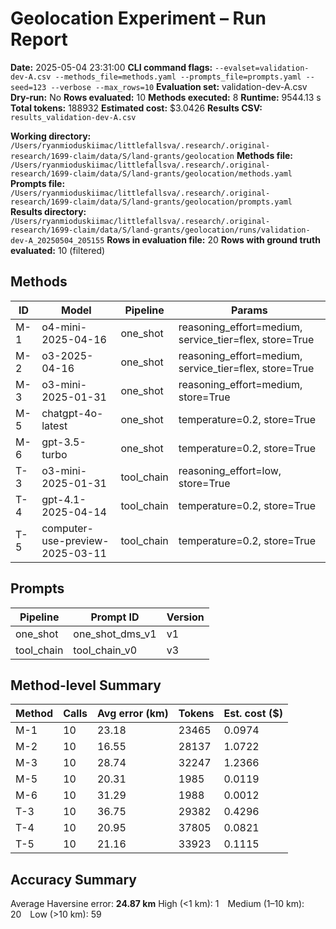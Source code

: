 # Geolocation Experiment – Run Report

**Date:** 2025-05-04 23:31:00
**CLI command flags:** `--evalset=validation-dev-A.csv --methods_file=methods.yaml --prompts_file=prompts.yaml --seed=123 --verbose --max_rows=10`
**Evaluation set:** validation-dev-A.csv
**Dry-run:** No
**Rows evaluated:** 10
**Methods executed:** 8
**Runtime:** 9544.13 s
**Total tokens:** 188932
**Estimated cost:** $3.0426
**Results CSV:** `results_validation-dev-A.csv`

**Working directory:** `/Users/ryanmioduskiimac/littlefallsva/.research/.original-research/1699-claim/data/S/land-grants/geolocation`
**Methods file:** `/Users/ryanmioduskiimac/littlefallsva/.research/.original-research/1699-claim/data/S/land-grants/geolocation/methods.yaml`
**Prompts file:** `/Users/ryanmioduskiimac/littlefallsva/.research/.original-research/1699-claim/data/S/land-grants/geolocation/prompts.yaml`
**Results directory:** `/Users/ryanmioduskiimac/littlefallsva/.research/.original-research/1699-claim/data/S/land-grants/geolocation/runs/validation-dev-A_20250504_205155`
**Rows in evaluation file:** 20
**Rows with ground truth evaluated:** 10 (filtered)

## Methods
| ID | Model | Pipeline | Params |
|---|---|---|---|
| M-1 | o4-mini-2025-04-16 | one_shot | reasoning_effort=medium, service_tier=flex, store=True |
| M-2 | o3-2025-04-16 | one_shot | reasoning_effort=medium, service_tier=flex, store=True |
| M-3 | o3-mini-2025-01-31 | one_shot | reasoning_effort=medium, store=True |
| M-5 | chatgpt-4o-latest | one_shot | temperature=0.2, store=True |
| M-6 | gpt-3.5-turbo | one_shot | temperature=0.2, store=True |
| T-3 | o3-mini-2025-01-31 | tool_chain | reasoning_effort=low, store=True |
| T-4 | gpt-4.1-2025-04-14 | tool_chain | temperature=0.2, store=True |
| T-5 | computer-use-preview-2025-03-11 | tool_chain | temperature=0.2, store=True |

## Prompts
| Pipeline | Prompt ID | Version |
|---|---|---|
| one_shot | one_shot_dms_v1 | v1 |
| tool_chain | tool_chain_v0 | v3 |

## Method-level Summary
| Method | Calls | Avg error (km) | Tokens | Est. cost ($) |
|---|---|---|---|---|
| M-1 | 10 | 23.18 | 23465 | 0.0974 |
| M-2 | 10 | 16.55 | 28137 | 1.0722 |
| M-3 | 10 | 28.74 | 32247 | 1.2366 |
| M-5 | 10 | 20.31 | 1985 | 0.0119 |
| M-6 | 10 | 31.29 | 1988 | 0.0012 |
| T-3 | 10 | 36.75 | 29382 | 0.4296 |
| T-4 | 10 | 20.95 | 37805 | 0.0821 |
| T-5 | 10 | 21.16 | 33923 | 0.1115 |

## Accuracy Summary
Average Haversine error: **24.87 km**
High (<1 km): 1 Medium (1–10 km): 20 Low (>10 km): 59